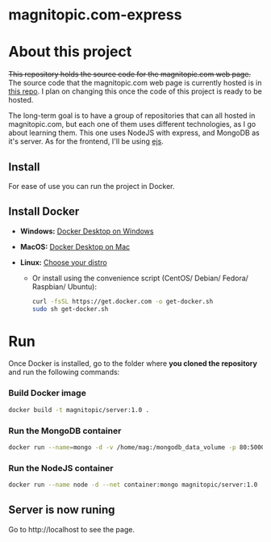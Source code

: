 # magnitopic.com-express
# About this project
~~This repository holds the source code for the magnitopic.com web page.~~
The source code that the magnitopic.com web page is currently hosted is in [this repo](https://github.com/magnitopic/magnitopic.com-JAMStack). I plan on changing this once the code of this project is ready to be hosted.


The long-term goal is to have a group of repositories that can all hosted in magnitopic.com, but each one of them uses different technologies, as I go about learning them. This one uses NodeJS with express, and MongoDB as it's server. As for the frontend, I'll be using [ejs](https://www.npmjs.com/package/ejs).
## Install
For ease of use you can run the project in Docker.
## Install Docker

- **Windows:** [Docker Desktop on Windows](https://docs.docker.com/docker-for-windows/install/)

- **MacOS:** [Docker Desktop on Mac](https://docs.docker.com/docker-for-mac/install/)

- **Linux:** [Choose your distro](https://docs.docker.com/engine/install/#server)
    
    - Or install using the convenience script (CentOS/ Debian/ Fedora/ Raspbian/ Ubuntu):

        ```bash
        curl -fsSL https://get.docker.com -o get-docker.sh
        sudo sh get-docker.sh
        ```
# Run
Once Docker is installed, go to the folder where **you cloned the repository** and run the following commands:
### Build Docker image
```bash
docker build -t magnitopic/server:1.0 .
```
### Run the MongoDB container
```bash
docker run --name=mongo -d -v /home/mag:/mongodb_data_volume -p 80:5000 mongo
```
### Run the NodeJS container
```bash
docker run --name node -d --net container:mongo magnitopic/server:1.0
```
## Server is now runing
Go to http://localhost to see the page.